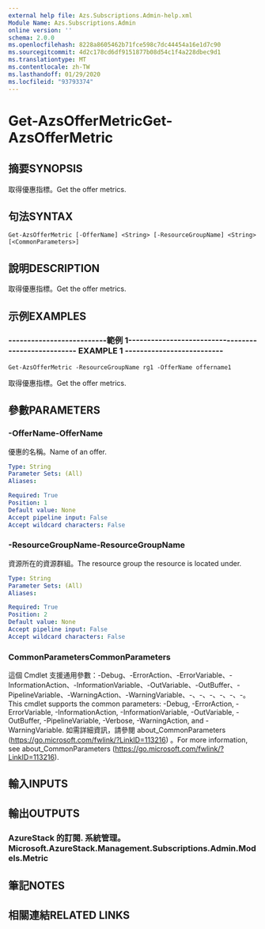 ```yaml
---
external help file: Azs.Subscriptions.Admin-help.xml
Module Name: Azs.Subscriptions.Admin
online version: ''
schema: 2.0.0
ms.openlocfilehash: 8228a8605462b71fce598c7dc44454a16e1d7c90
ms.sourcegitcommit: 4d2c178cd6df9151877b08d54c1f4a228dbec9d1
ms.translationtype: MT
ms.contentlocale: zh-TW
ms.lasthandoff: 01/29/2020
ms.locfileid: "93793374"
---
```

# <span data-ttu-id="f2ae0-101">Get-AzsOfferMetric</span><span class="sxs-lookup"><span data-stu-id="f2ae0-101">Get-AzsOfferMetric</span></span>

## <span data-ttu-id="f2ae0-102">摘要</span><span class="sxs-lookup"><span data-stu-id="f2ae0-102">SYNOPSIS</span></span>
<span data-ttu-id="f2ae0-103">取得優惠指標。</span><span class="sxs-lookup"><span data-stu-id="f2ae0-103">Get the offer metrics.</span></span>

## <span data-ttu-id="f2ae0-104">句法</span><span class="sxs-lookup"><span data-stu-id="f2ae0-104">SYNTAX</span></span>

```
Get-AzsOfferMetric [-OfferName] <String> [-ResourceGroupName] <String> [<CommonParameters>]
```

## <span data-ttu-id="f2ae0-105">說明</span><span class="sxs-lookup"><span data-stu-id="f2ae0-105">DESCRIPTION</span></span>
<span data-ttu-id="f2ae0-106">取得優惠指標。</span><span class="sxs-lookup"><span data-stu-id="f2ae0-106">Get the offer metrics.</span></span>

## <span data-ttu-id="f2ae0-107">示例</span><span class="sxs-lookup"><span data-stu-id="f2ae0-107">EXAMPLES</span></span>

### <span data-ttu-id="f2ae0-108">--------------------------範例 1--------------------------</span><span class="sxs-lookup"><span data-stu-id="f2ae0-108">-------------------------- EXAMPLE 1 --------------------------</span></span>
```
Get-AzsOfferMetric -ResourceGroupName rg1 -OfferName offername1
```

<span data-ttu-id="f2ae0-109">取得優惠指標。</span><span class="sxs-lookup"><span data-stu-id="f2ae0-109">Get the offer metrics.</span></span>

## <span data-ttu-id="f2ae0-110">參數</span><span class="sxs-lookup"><span data-stu-id="f2ae0-110">PARAMETERS</span></span>

### <span data-ttu-id="f2ae0-111">-OfferName</span><span class="sxs-lookup"><span data-stu-id="f2ae0-111">-OfferName</span></span>
<span data-ttu-id="f2ae0-112">優惠的名稱。</span><span class="sxs-lookup"><span data-stu-id="f2ae0-112">Name of an offer.</span></span>

```yaml
Type: String
Parameter Sets: (All)
Aliases: 

Required: True
Position: 1
Default value: None
Accept pipeline input: False
Accept wildcard characters: False
```

### <span data-ttu-id="f2ae0-113">-ResourceGroupName</span><span class="sxs-lookup"><span data-stu-id="f2ae0-113">-ResourceGroupName</span></span>
<span data-ttu-id="f2ae0-114">資源所在的資源群組。</span><span class="sxs-lookup"><span data-stu-id="f2ae0-114">The resource group the resource is located under.</span></span>

```yaml
Type: String
Parameter Sets: (All)
Aliases: 

Required: True
Position: 2
Default value: None
Accept pipeline input: False
Accept wildcard characters: False
```

### <span data-ttu-id="f2ae0-115">CommonParameters</span><span class="sxs-lookup"><span data-stu-id="f2ae0-115">CommonParameters</span></span>
<span data-ttu-id="f2ae0-116">這個 Cmdlet 支援通用參數：-Debug、-ErrorAction、-ErrorVariable、-InformationAction、-InformationVariable、-OutVariable、-OutBuffer、-PipelineVariable、-WarningAction、-WarningVariable、-、-、-、-、-、-。</span><span class="sxs-lookup"><span data-stu-id="f2ae0-116">This cmdlet supports the common parameters: -Debug, -ErrorAction, -ErrorVariable, -InformationAction, -InformationVariable, -OutVariable, -OutBuffer, -PipelineVariable, -Verbose, -WarningAction, and -WarningVariable.</span></span> <span data-ttu-id="f2ae0-117">如需詳細資訊，請參閱 about_CommonParameters (https://go.microsoft.com/fwlink/?LinkID=113216) 。</span><span class="sxs-lookup"><span data-stu-id="f2ae0-117">For more information, see about_CommonParameters (https://go.microsoft.com/fwlink/?LinkID=113216).</span></span>

## <span data-ttu-id="f2ae0-118">輸入</span><span class="sxs-lookup"><span data-stu-id="f2ae0-118">INPUTS</span></span>

## <span data-ttu-id="f2ae0-119">輸出</span><span class="sxs-lookup"><span data-stu-id="f2ae0-119">OUTPUTS</span></span>

### <span data-ttu-id="f2ae0-120">AzureStack 的訂閱. 系統管理。</span><span class="sxs-lookup"><span data-stu-id="f2ae0-120">Microsoft.AzureStack.Management.Subscriptions.Admin.Models.Metric</span></span>

## <span data-ttu-id="f2ae0-121">筆記</span><span class="sxs-lookup"><span data-stu-id="f2ae0-121">NOTES</span></span>

## <span data-ttu-id="f2ae0-122">相關連結</span><span class="sxs-lookup"><span data-stu-id="f2ae0-122">RELATED LINKS</span></span>

